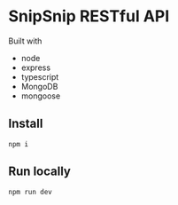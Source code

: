 # SnipSnip RESTful API

Built with
- node
- express
- typescript
- MongoDB
- mongoose

## Install

`npm i`

## Run locally

`npm run dev`